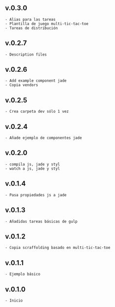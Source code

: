 ## v.0.3.0
    - Alias para las tareas
    - Plantilla de juego multi-tic-tac-toe
    - Tareas de distribución

## v.0.2.7
    - Description files

## v.0.2.6
    - Add example component jade
    - Copia vendors

## v.0.2.5
    - Crea carpeta dev sólo 1 vez

## v.0.2.4
    - Añade ejemplo de componentes jade

## v.0.2.0
    - compila js, jade y styl
    - watch a js, jade y styl

## v.0.1.4
    - Pasa propiedades js a jade

## v.0.1.3
    - Añadidas tareas básicas de gulp

## v.0.1.2
    - Copia scraffolding basado en multi-tic-tac-toe

## v.0.1.1
    - Ejemplo básico

## v.0.1.0
    - Inicio